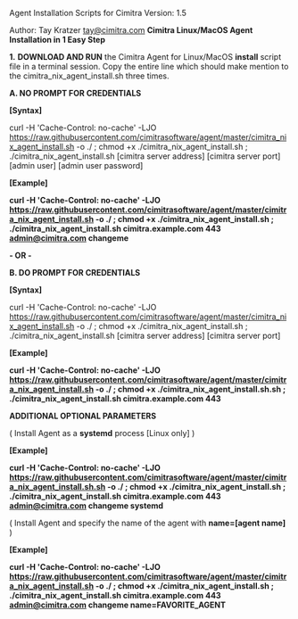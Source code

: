 
Agent Installation Scripts for Cimitra
Version: 1.5

Author: Tay Kratzer tay@cimitra.com
**Cimitra Linux/MacOS Agent Installation in 1 Easy Step**

**1.** **DOWNLOAD AND RUN** the Cimitra Agent for Linux/MacOS **install** script file in a terminal session. Copy the entire line which should make mention to the cimitra_nix_agent_install.sh three times. 

**A. NO PROMPT FOR CREDENTIALS**

**[Syntax]**

curl -H 'Cache-Control: no-cache' -LJO https://raw.githubusercontent.com/cimitrasoftware/agent/master/cimitra_nix_agent_install.sh -o ./ ; chmod +x ./cimitra_nix_agent_install.sh ; ./cimitra_nix_agent_install.sh [cimitra server address] [cimitra server port] [admin user] [admin user password]

**[Example]**

**curl -H 'Cache-Control: no-cache' -LJO https://raw.githubusercontent.com/cimitrasoftware/agent/master/cimitra_nix_agent_install.sh -o ./ ; chmod +x ./cimitra_nix_agent_install.sh ; ./cimitra_nix_agent_install.sh cimitra.example.com 443 admin@cimitra.com changeme**

**- OR -**

**B. DO PROMPT FOR CREDENTIALS**

**[Syntax]**

curl -H 'Cache-Control: no-cache' -LJO https://raw.githubusercontent.com/cimitrasoftware/agent/master/cimitra_nix_agent_install.sh -o ./ ; chmod +x ./cimitra_nix_agent_install.sh ; ./cimitra_nix_agent_install.sh [cimitra server address] [cimitra server port]

**[Example]**

**curl -H 'Cache-Control: no-cache' -LJO https://raw.githubusercontent.com/cimitrasoftware/agent/master/cimitra_nix_agent_install.sh -o ./ ; chmod +x ./cimitra_nix_agent_install.sh.sh ; ./cimitra_nix_agent_install.sh cimitra.example.com 443**

**ADDITIONAL OPTIONAL PARAMETERS**

( Install Agent as a **systemd** process [Linux only] )

**[Example]**

**curl -H 'Cache-Control: no-cache' -LJO https://raw.githubusercontent.com/cimitrasoftware/agent/master/cimitra_nix_agent_install.sh.sh -o ./ ; chmod +x ./cimitra_nix_agent_install.sh ; ./cimitra_nix_agent_install.sh cimitra.example.com 443 admin@cimitra.com changeme systemd**

( Install Agent and specify the name of the agent with **name=[agent name]** )

**[Example]**

**curl -H 'Cache-Control: no-cache' -LJO https://raw.githubusercontent.com/cimitrasoftware/agent/master/cimitra_nix_agent_install.sh -o ./ ; chmod +x ./cimitra_nix_agent_install.sh ; ./cimitra_nix_agent_install.sh cimitra.example.com 443 admin@cimitra.com changeme name=FAVORITE_AGENT**


